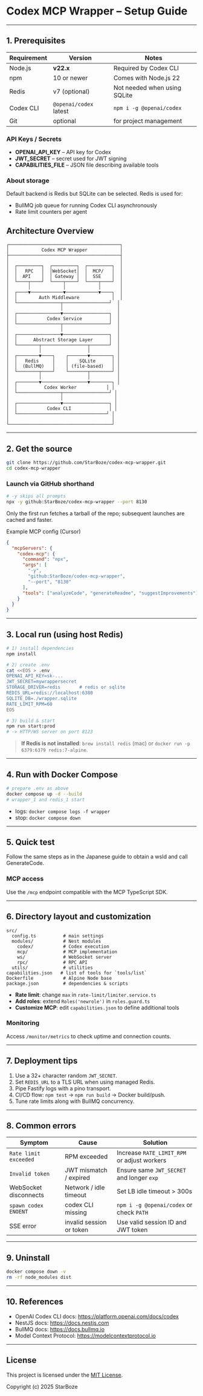 # Codex MCP Wrapper – Setup Guide

---

## 1. Prerequisites

| Requirement | Version | Notes |
| --- | --- | --- |
| Node.js | **v22.x** | Required by Codex CLI |
| npm | 10 or newer | Comes with Node.js 22 |
| Redis | v7 (optional) | Not needed when using SQLite |
| Codex CLI | `@openai/codex` latest | `npm i -g @openai/codex` |
| Git | optional | for project management |

### API Keys / Secrets

* **OPENAI_API_KEY** – API key for Codex
* **JWT_SECRET** – secret used for JWT signing
* **CAPABILITIES_FILE** – JSON file describing available tools

### About storage
Default backend is Redis but SQLite can be selected. Redis is used for:

* BullMQ job queue for running Codex CLI asynchronously
* Rate limit counters per agent

## Architecture Overview

```
┌─────────────────────────────────────────┐
│            Codex MCP Wrapper            │
├─────────────────────────────────────────┤
│                                         │
│  ┌─────────┐  ┌─────────┐  ┌─────────┐  │
│  │   RPC   │  │WebSocket│  │  MCP/   │  │
│  │  API    │  │ Gateway │  │  SSE    │  │
│  └────┬────┘  └────┬────┘  └────┬────┘  │
│       │            │            │       │
│  ┌────▼────────────▼────────────▼────┐  │
│  │        Auth Middleware            │  │
│  └────────────────┬─────────────────┘  │
│                   │                    │
│  ┌────────────────▼─────────────────┐  │
│  │           Codex Service          │  │
│  └────────────────┬─────────────────┘  │
│                   │                    │
│  ┌────────────────▼─────────────────┐  │
│  │      Abstract Storage Layer      │  │
│  └────────┬─────────────────┬───────┘  │
│           │                 │          │
│  ┌────────▼────┐    ┌───────▼────────┐ │
│  │   Redis     │    │    SQLite      │ │
│  │  (BullMQ)   │    │ (file-based)   │ │
│  └────────┬────┘    └───────┬────────┘ │
│           │                 │          │
│  ┌────────▼─────────────────▼────────┐ │
│  │          Codex Worker           │ │
│  └────────────────┬─────────────────┘ │
│                   │                   │
│  ┌────────────────▼─────────────────┐ │
│  │           Codex CLI              │ │
│  └─────────────────────────────────┘ │
│                                      │
└──────────────────────────────────────┘
```

---

## 2. Get the source
```bash
git clone https://github.com/StarBoze/codex-mcp-wrapper.git
cd codex-mcp-wrapper
```

### Launch via GitHub shorthand

```bash
# -y skips all prompts
npx -y github:StarBoze/codex-mcp-wrapper --port 8130
```

Only the first run fetches a tarball of the repo; subsequent launches are cached and faster.

Example MCP config (Cursor)

```json
{
  "mcpServers": {
    "codex-mcp": {
      "command": "npx",
      "args": [
        "-y",
        "github:StarBoze/codex-mcp-wrapper",
        "--port", "8130"
      ],
      "tools": ["analyzeCode", "generateReadme", "suggestImprovements"]
    }
  }
}
```

---

## 3. Local run (using host Redis)
```bash
# 1) install dependencies
npm install

# 2) create .env
cat <<EOS > .env
OPENAI_API_KEY=sk-...
JWT_SECRET=mywrappersecret
STORAGE_DRIVER=redis       # redis or sqlite
REDIS_URL=redis://localhost:6380
SQLITE_DB=./wrapper.sqlite
RATE_LIMIT_RPM=60
EOS

# 3) build & start
npm run start:prod
# -> HTTP/WS server on port 8123
```
> **If Redis is not installed**: `brew install redis` (mac) or `docker run -p 6379:6379 redis:7-alpine`.

---

## 4. Run with Docker Compose
```bash
# prepare .env as above
docker compose up -d --build
# wrapper_1 and redis_1 start
```
* logs: `docker compose logs -f wrapper`
* stop: `docker compose down`

---

## 5. Quick test
Follow the same steps as in the Japanese guide to obtain a wsId and call GenerateCode.

### MCP access
Use the `/mcp` endpoint compatible with the MCP TypeScript SDK.

---

## 6. Directory layout and customization
```
src/
  config.ts          # main settings
  modules/           # Nest modules
    codex/           # Codex execution
    mcp/             # MCP implementation
    ws/              # WebSocket server
    rpc/             # RPC API
  utils/             # utilities
capabilities.json   # list of tools for `tools/list`
Dockerfile           # Alpine Node base
package.json         # dependencies & scripts
```
* **Rate limit**: change `max` in `rate-limit/limiter.service.ts`
* **Add roles**: extend `Roles('newrole')` in `roles.guard.ts`
* **Customize MCP**: edit `capabilities.json` to define additional tools

### Monitoring
Access `/monitor/metrics` to check uptime and connection counts.

---

## 7. Deployment tips
1. Use a 32+ character random `JWT_SECRET`.
2. Set `REDIS_URL` to a TLS URL when using managed Redis.
3. Pipe Fastify logs with a pino transport.
4. CI/CD flow: `npm test` -> `npm run build` -> Docker build/push.
5. Tune rate limits along with BullMQ concurrency.

---

## 8. Common errors
| Symptom | Cause | Solution |
| --- | --- | --- |
| `Rate limit exceeded` | RPM exceeded | Increase `RATE_LIMIT_RPM` or adjust workers |
| `Invalid token` | JWT mismatch / expired | Ensure same `JWT_SECRET` and longer `exp` |
| WebSocket disconnects | Network / idle timeout | Set LB idle timeout > 300s |
| `spawn codex ENOENT` | codex CLI missing | `npm i -g @openai/codex` or check `PATH` |
| SSE error | invalid session or token | Use valid session ID and JWT token |

---

## 9. Uninstall
```bash
docker compose down -v
rm -rf node_modules dist
```

---

## 10. References
* OpenAI Codex CLI docs: <https://platform.openai.com/docs/codex>
* NestJS docs: <https://docs.nestjs.com>
* BullMQ docs: <https://docs.bullmq.io>
* Model Context Protocol: <https://modelcontextprotocol.io>

---

## License

This project is licensed under the [MIT License](LICENSE).

Copyright (c) 2025 StarBoze
